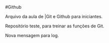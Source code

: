 #Github

Arquivo da aula de |Git e Github para iniciantes.

Repositório teste, para treinar as funções de Git.

Nova mensagem para log.

